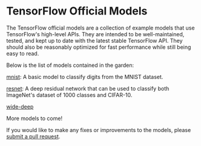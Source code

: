 # TensorFlow Official Models

The TensorFlow official models are a collection of example models that use TensorFlow's high-level APIs. They are intended to be well-maintained, tested, and kept up to date with the latest stable TensorFlow API. They should also be reasonably optimized for fast performance while still being easy to read.

Below is the list of models contained in the garden:

[mnist](mnist): A basic model to classify digits from the MNIST dataset.

[resnet](resnet): A deep residual network that can be used to classify both ImageNet's dataset of 1000 classes and CIFAR-10.

[wide-deep](wide-deep)

More models to come!

If you would like to make any fixes or improvements to the models, please [submit a pull request](https://github.com/tensorflow/models/compare).
